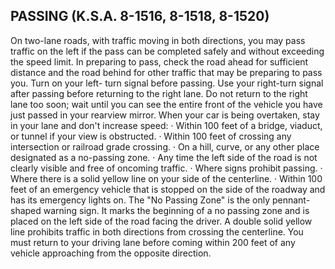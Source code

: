 ## PASSING (K.S.A. 8-1516, 8-1518, 8-1520)
On two-lane roads, with traffic moving in both directions, you may pass traffic on the left if the pass can be completed safely and without exceeding the speed limit. In preparing to pass, check the road ahead for sufficient distance and the road behind for other traffic that may be preparing to pass you. Turn on your left- turn signal before passing. Use your right-turn signal after passing before returning to the right lane. Do not return to the right lane too soon; wait until you can see the entire front of the vehicle you have just passed in your rearview mirror. When your car is being overtaken, stay in your lane and don't increase speed:
· Within 100 feet of a bridge, viaduct, or tunnel if your view is obstructed.
· Within 100 feet of crossing any intersection or railroad grade crossing.
· On a hill, curve, or any other place designated as a no-passing zone.
· Any time the left side of the road is not clearly visible and free of oncoming traffic.
· Where signs prohibit passing.
· Where there is a solid yellow line on your side of the centerline.
· Within 100 feet of an emergency vehicle that is stopped on the side of the roadway and has its emergency lights on.
The "No Passing Zone" is the only pennant-shaped warning sign. It marks the beginning of a no passing zone and is placed on the left side of the road facing the driver.
A double solid yellow line prohibits traffic in both directions from crossing the centerline. You must return to your driving lane before coming within 200 feet of any vehicle approaching from the opposite direction.